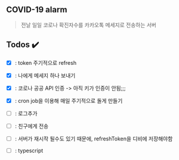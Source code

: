 ## COVID-19 alarm

> 전날 일일 코로나 확진자수를 카카오톡 메세지로 전송하는 서버

## Todos ✔️

- [x] : token 주기적으로 refresh
- [x] : 나에게 메세지 하나 보내기
- [x] : 코로나 공공 API 인증 -> 아직 키가 인증이 안됨;;;
- [x] : cron job을 이용해 매일 주기적으로 돌게 만들기
- [ ] : 로그추가
- [ ] : 친구에게 전송
- [ ] : 서버가 재시작 될수도 있기 때문에, refreshToken을 디비에 저장해야함
- [ ] : typescript

